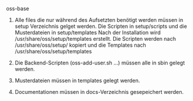 oss-base
1. Alle files die nur während des Aufsetzten benötigt werden müssen in setup Verzeichnis gelget werden.
   Die Scripten in setup/scripts und die Musterdateien in setup/templates
   Nach der Installation wird /usr/share/oss/setup/templates erstellt.
   Die Scripten werden nach /usr/share/oss/setup/ kopiert und die Templates nach /usr/share/oss/setup/templates

2. Die Backend-Scripten (oss-add-user.sh ...)  müssen alle in sbin gelegt werden.

3. Musterdateien müssen in templates gelegt werden.

4. Documentationen müssen in docs-Verzeichnis gesepeichert werden.

